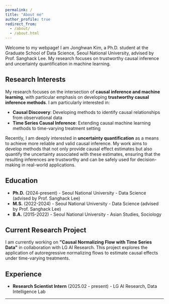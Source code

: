 ```yaml
---
permalink: /
title: "About me"
author_profile: true
redirect_from: 
  - /about/
  - /about.html
---
```


Welcome to my webpage! I am Jonghwan Kim, a Ph.D. student at the Graduate School of Data Science, Seoul National University, advised by Prof. Sanghack Lee. My research focuses on trustworthy causal inference and uncertainty quantification in machine learning.

## Research Interests

My research focuses on the intersection of **causal inference and machine learning**, with particular emphasis on developing **trustworthy causal inference methods**. I am particularly interested in:

- **Causal Discovery**: Developing methods to identify causal relationships from observational data
- **Time Series Causal Inference**: Extending causal machine learning methods to time-varying treatment setting

Recently, I am deeply interested in **uncertainty quantification** as a means to achieve more reliable and valid causal inference. My work aims to develop methods that not only provide causal effect estimates but also quantify the uncertainty associated with these estimates, ensuring that the resulting inferences are trustworthy and can be safely used for decision-making in real-world applications.


## Education

- **Ph.D.** (2024-present) - Seoul National University - Data Science (advised by Prof. Sanghack Lee)
- **M.S.** (2022-2024) - Seoul National University - Data Science (advised by Prof. Sanghack Lee)
- **B.A.** (2015-2022) - Seoul National University - Asian Studies, Sociology

## Current Research Project

I am currently working on **"Causal Normalizing Flow with Time Series Data"** in collaboration with LG AI Research. This project explores the application of autoregressive normalizing flows to estimate causal effects under time-varying treatments.

## Experience

- **Research Scientist Intern** (2025.02 - present) - LG AI Research, Data Intelligence Lab


---

